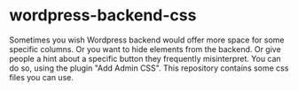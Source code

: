 # wordpress-backend-css
Sometimes you wish Wordpress backend would offer more space for some specific columns. Or you want to hide elements from the backend. Or give people a hint about a specific button they frequently misinterpret. You can do so, using the plugin "Add Admin CSS". This repository contains some css files you can use.
